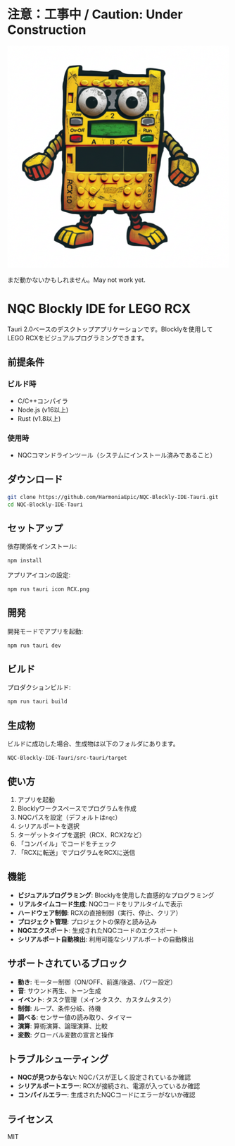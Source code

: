 # 注意：工事中 / Caution: Under Construction

![LOGO](RCX.png)

まだ動かないかもしれません。May not work yet.

# NQC Blockly IDE for LEGO RCX

Tauri 2.0ベースのデスクトップアプリケーションです。Blocklyを使用してLEGO RCXをビジュアルプログラミングできます。

## 前提条件
### ビルド時
- C/C++コンパイラ
- Node.js (v16以上)
- Rust (v1.8以上)
### 使用時
- NQCコマンドラインツール（システムにインストール済みであること）

## ダウンロード
```bash
git clone https://github.com/HarmoniaEpic/NQC-Blockly-IDE-Tauri.git
cd NQC-Blockly-IDE-Tauri
```

## セットアップ

依存関係をインストール:
```bash
npm install
```

アプリアイコンの設定:
```bash
npm run tauri icon RCX.png
```

## 開発

開発モードでアプリを起動:
```bash
npm run tauri dev
```

## ビルド

プロダクションビルド:
```bash
npm run tauri build
```

## 生成物
ビルドに成功した場合、生成物は以下のフォルダにあります。
```
NQC-Blockly-IDE-Tauri/src-tauri/target
```

## 使い方

1. アプリを起動
2. Blocklyワークスペースでプログラムを作成
3. NQCパスを設定（デフォルトは`nqc`）
4. シリアルポートを選択
5. ターゲットタイプを選択（RCX、RCX2など）
6. 「コンパイル」でコードをチェック
7. 「RCXに転送」でプログラムをRCXに送信

## 機能

- **ビジュアルプログラミング**: Blocklyを使用した直感的なプログラミング
- **リアルタイムコード生成**: NQCコードをリアルタイムで表示
- **ハードウェア制御**: RCXの直接制御（実行、停止、クリア）
- **プロジェクト管理**: プロジェクトの保存と読み込み
- **NQCエクスポート**: 生成されたNQCコードのエクスポート
- **シリアルポート自動検出**: 利用可能なシリアルポートの自動検出

## サポートされているブロック

- **動き**: モーター制御（ON/OFF、前進/後退、パワー設定）
- **音**: サウンド再生、トーン生成
- **イベント**: タスク管理（メインタスク、カスタムタスク）
- **制御**: ループ、条件分岐、待機
- **調べる**: センサー値の読み取り、タイマー
- **演算**: 算術演算、論理演算、比較
- **変数**: グローバル変数の宣言と操作

## トラブルシューティング

- **NQCが見つからない**: NQCパスが正しく設定されているか確認
- **シリアルポートエラー**: RCXが接続され、電源が入っているか確認
- **コンパイルエラー**: 生成されたNQCコードにエラーがないか確認

## ライセンス

MIT
